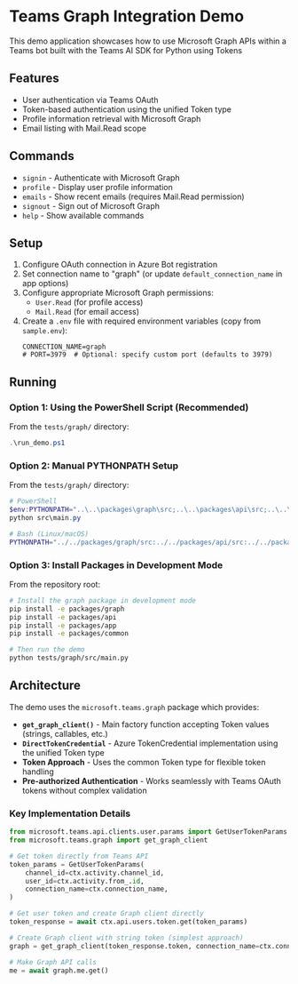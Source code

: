 # Teams Graph Integration Demo

This demo application showcases how to use Microsoft Graph APIs within a Teams bot built with the
Teams AI SDK for Python using Tokens

## Features

- User authentication via Teams OAuth
- Token-based authentication using the unified Token type
- Profile information retrieval with Microsoft Graph
- Email listing with Mail.Read scope

## Commands

- `signin` - Authenticate with Microsoft Graph
- `profile` - Display user profile information
- `emails` - Show recent emails (requires Mail.Read permission)
- `signout` - Sign out of Microsoft Graph
- `help` - Show available commands

## Setup

1. Configure OAuth connection in Azure Bot registration
2. Set connection name to "graph" (or update `default_connection_name` in app options)
3. Configure appropriate Microsoft Graph permissions:
   - `User.Read` (for profile access)
   - `Mail.Read` (for email access)
4. Create a `.env` file with required environment variables (copy from `sample.env`):
   ```
   CONNECTION_NAME=graph
   # PORT=3979  # Optional: specify custom port (defaults to 3979)
   ```

## Running

### Option 1: Using the PowerShell Script (Recommended)

From the `tests/graph/` directory:

```powershell
.\run_demo.ps1
```

### Option 2: Manual PYTHONPATH Setup

From the `tests/graph/` directory:

```powershell
# PowerShell
$env:PYTHONPATH="..\..\packages\graph\src;..\..\packages\api\src;..\..\packages\app\src;..\..\packages\common\src"
python src\main.py
```

```bash
# Bash (Linux/macOS)
PYTHONPATH="../../packages/graph/src:../../packages/api/src:../../packages/app/src:../../packages/common/src" python src/main.py
```

### Option 3: Install Packages in Development Mode

From the repository root:

```bash
# Install the graph package in development mode
pip install -e packages/graph
pip install -e packages/api
pip install -e packages/app
pip install -e packages/common

# Then run the demo
python tests/graph/src/main.py
```

## Architecture

The demo uses the `microsoft.teams.graph` package which provides:

- **`get_graph_client()`** - Main factory function accepting Token values (strings, callables, etc.)
- **`DirectTokenCredential`** - Azure TokenCredential implementation using the unified Token type
- **Token Approach** - Uses the common Token type for flexible token handling
- **Pre-authorized Authentication** - Works seamlessly with Teams OAuth tokens without complex validation

### Key Implementation Details

```python
from microsoft.teams.api.clients.user.params import GetUserTokenParams
from microsoft.teams.graph import get_graph_client

# Get token directly from Teams API
token_params = GetUserTokenParams(
    channel_id=ctx.activity.channel_id,
    user_id=ctx.activity.from_.id,
    connection_name=ctx.connection_name,
)

# Get user token and create Graph client directly
token_response = await ctx.api.users.token.get(token_params)

# Create Graph client with string token (simplest approach)
graph = get_graph_client(token_response.token, connection_name=ctx.connection_name)

# Make Graph API calls
me = await graph.me.get()
```
